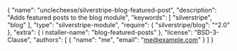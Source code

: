 {
"name": "unclecheese/silverstripe-blog-featured-post",
"description": "Adds featured posts to the blog module",
"keywords": [
"silverstripe",
"blog"
],
"type": "silverstripe-module",
"require": {
"silverstripe/blog": "^2.0"
},
"extra": {
i nstaller-name": "blog-featured-posts"
},
"license": "BSD-3-Clause",
"authors": [
{
"name": "me",
"email": "me@example.com"
}
]
}

